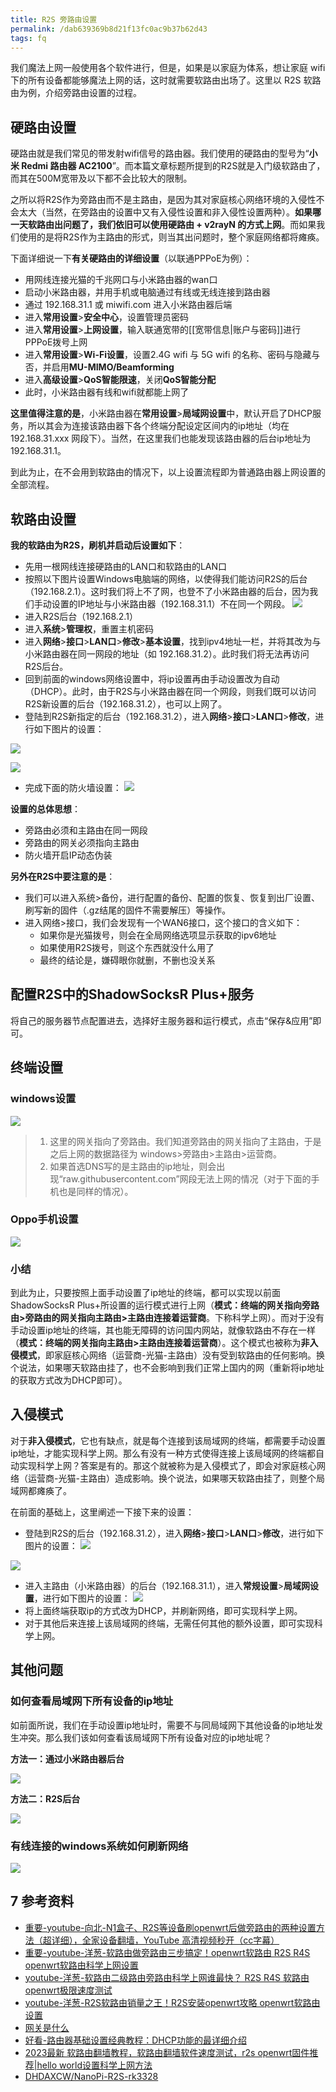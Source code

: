 ```yaml
---
title: R2S 旁路由设置
permalink: /dab639369b8d21f13fc0ac9b37b62d43
tags: fq
---
```


我们魔法上网一般使用各个软件进行，但是，如果是以家庭为体系，想让家庭 wifi 下的所有设备都能够魔法上网的话，这时就需要软路由出场了。这里以 R2S 软路由为例，介绍旁路由设置的过程。

<!--more-->

## 硬路由设置

硬路由就是我们常见的带发射wifi信号的路由器。我们使用的硬路由的型号为“**小米 Redmi 路由器 AC2100**”。而本篇文章标题所提到的R2S就是入门级软路由了，而其在500M宽带及以下都不会比较大的限制。

之所以将R2S作为旁路由而不是主路由，是因为其对家庭核心网络环境的入侵性不会太大（当然，在旁路由的设置中又有入侵性设置和非入侵性设置两种）。**如果哪一天软路由出问题了，我们依旧可以使用硬路由 + v2rayN 的方式上网**。而如果我们使用的是将R2S作为主路由的形式，则当其出问题时，整个家庭网络都将瘫痪。

下面详细说一下**有关硬路由的详细设置**（以联通PPPoE为例）：
- 用网线连接光猫的千兆网口与小米路由器的wan口
- 启动小米路由器，并用手机或电脑通过有线或无线连接到路由器
- 通过 192.168.31.1 或 miwifi.com 进入小米路由器后端
- 进入**常用设置**>**安全中心**，设置管理员密码
- 进入**常用设置**>**上网设置**，输入联通宽带的[[宽带信息|账户与密码]]进行PPPoE拨号上网
- 进入**常用设置**>**Wi-Fi设置**，设置2.4G wifi 与 5G wifi 的名称、密码与隐藏与否，并启用**MU-MIMO/Beamforming**
- 进入**高级设置**>**QoS智能限速**，关闭**QoS智能分配**
- 此时，小米路由器有线和wifi就都能上网了

**这里值得注意的是**，小米路由器在**常用设置**>**局域网设置**中，默认开启了DHCP服务，所以其会为连接该路由器下各个终端分配设定区间内的ip地址（均在 192.168.31.xxx 网段下）。当然，在这里我们也能发现该路由器的后台ip地址为 192.168.31.1。

到此为止，在不会用到软路由的情况下，以上设置流程即为普通路由器上网设置的全部流程。

## 软路由设置

**我的软路由为R2S，刷机并启动后设置如下**：
- 先用一根网线连接硬路由的LAN口和软路由的LAN口
- 按照以下图片设置Windows电脑端的网络，以使得我们能访问R2S的后台（192.168.2.1）。这时我们将上不了网，也登不了小米路由器的后台，因为我们手动设置的IP地址与小米路由器（192.168.31.1）不在同一个网段。
![](https://cdn.jsdelivr.net/gh/Meiting-Wang/pictures/picgo/picgo-202206270145931.png)
- 进入R2S后台（192.168.2.1）
- 进入**系统**>**管理权**，重置主机密码
- 进入**网络**>**接口**>**LAN口**>**修改**>**基本设置**，找到ipv4地址一栏，并将其改为与小米路由器在同一网段的地址（如 192.168.31.2）。此时我们将无法再访问R2S后台。
- 回到前面的windows网络设置中，将ip设置再由手动设置改为自动（DHCP）。此时，由于R2S与小米路由器在同一个网段，则我们既可以访问R2S新设置的后台（192.168.31.2），也可以上网了。 
- 登陆到R2S新指定的后台（192.168.31.2），进入**网络**>**接口**>**LAN口**>**修改**，进行如下图片的设置：

![](https://cdn.jsdelivr.net/gh/Meiting-Wang/pictures/picgo/picgo-202206271808683.png)

![](https://cdn.jsdelivr.net/gh/Meiting-Wang/pictures/picgo/picgo-202206271809383.png)
- 完成下面的防火墙设置：
![](https://cdn.jsdelivr.net/gh/Meiting-Wang/pictures/picgo/picgo-202206271835924.png)


**设置的总体思想**：
- 旁路由必须和主路由在同一网段
- 旁路由的网关必须指向主路由
- 防火墙开启IP动态伪装

**另外在R2S中要注意的是**：
- 我们可以进入系统>备份，进行配置的备份、配置的恢复、恢复到出厂设置、刷写新的固件（.gz结尾的固件不需要解压）等操作。
- 进入网络>接口，我们会发现有一个WAN6接口，这个接口的含义如下：
	- 如果你是光猫拨号，则会在全局网络选项显示获取的ipv6地址
	- 如果使用R2S拨号，则这个东西就没什么用了
	- 最终的结论是，嫌碍眼你就删，不删也没关系

## 配置R2S中的ShadowSocksR Plus+服务
将自己的服务器节点配置进去，选择好主服务器和运行模式，点击“保存&应用”即可。


## 终端设置
### windows设置

![](https://cdn.jsdelivr.net/gh/Meiting-Wang/pictures/picgo/picgo-202206280136359.png)

> 1. 这里的网关指向了旁路由。我们知道旁路由的网关指向了主路由，于是之后上网的数据路径为 windows>旁路由>主路由>运营商。
> 2. 如果首选DNS写的是主路由的ip地址，则会出现“raw.githubusercontent.com”网段无法上网的情况（对于下面的手机也是同样的情况）。

### Oppo手机设置
![](https://cdn.jsdelivr.net/gh/Meiting-Wang/pictures/picgo/picgo-202206280140302.png)

### 小结
到此为止，只要按照上面手动设置了ip地址的终端，都可以实现以前面ShadowSocksR Plus+所设置的运行模式进行上网（**模式：终端的网关指向旁路由>旁路由的网关指向主路由>主路由连接着运营商**。下称科学上网）。而对于没有手动设置ip地址的终端，其也能无障碍的访问国内网站，就像软路由不存在一样（**模式：终端的网关指向主路由>主路由连接着运营商**）。这个模式也被称为**非入侵模式**，即家庭核心网络（运营商-光猫-主路由）没有受到软路由的任何影响。换个说法，如果哪天软路由挂了，也不会影响到我们正常上国内的网（重新将ip地址的获取方式改为DHCP即可）。


## 入侵模式
对于**非入侵模式**，它也有缺点，就是每个连接到该局域网的终端，都需要手动设置ip地址，才能实现科学上网。那么有没有一种方式使得连接上该局域网的终端都自动实现科学上网？答案是有的。那这个就被称为是入侵模式了，即会对家庭核心网络（运营商-光猫-主路由）造成影响。换个说法，如果哪天软路由挂了，则整个局域网都瘫痪了。

在前面的基础上，这里阐述一下接下来的设置：
- 登陆到R2S的后台（192.168.31.2），进入**网络**>**接口**>**LAN口**>**修改**，进行如下图片的设置：
![](https://cdn.jsdelivr.net/gh/Meiting-Wang/pictures/picgo/picgo-202206280229218.png)

![](https://cdn.jsdelivr.net/gh/Meiting-Wang/pictures/picgo/picgo-202206280230526.png)

- 进入主路由（小米路由器）的后台（192.168.31.1），进入**常规设置**>**局域网设置**，进行如下图片的设置：
![](https://cdn.jsdelivr.net/gh/Meiting-Wang/pictures/picgo/picgo-202206280233893.png)
- 将上面终端获取ip的方式改为DHCP，并刷新网络，即可实现科学上网。
- 对于其他后来连接上该局域网的终端，无需任何其他的额外设置，即可实现科学上网。

## 其他问题
### 如何查看局域网下所有设备的ip地址
如前面所说，我们在手动设置ip地址时，需要不与同局域网下其他设备的ip地址发生冲突。那么我们该如何查看该局域网下所有设备对应的ip地址呢？

**方法一：通过小米路由器后台**

![](https://cdn.jsdelivr.net/gh/Meiting-Wang/pictures/picgo/picgo-202206271939802.png)

**方法二：R2S后台**

![](https://cdn.jsdelivr.net/gh/Meiting-Wang/pictures/picgo/picgo-202206271940375.png)

### 有线连接的windows系统如何刷新网络
![](https://cdn.jsdelivr.net/gh/Meiting-Wang/pictures/picgo/picgo-202206280252391.png)


## 7 参考资料
- [重要-youtube-向北-N1盒子、R2S等设备刷openwrt后做旁路由的两种设置方法（超详细），全家设备翻墙，YouTube 高清视频秒开（cc字幕）](https://www.youtube.com/watch?v=P6NdEjycHhw)
- [重要-youtube-洋葱-软路由做旁路由三步搞定！openwrt软路由 R2S R4S openwrt软路由科学上网设置](https://www.youtube.com/watch?v=w7rwNF2Q3lM&t=9s)
- [youtube-洋葱-软路由二级路由旁路由科学上网谁最快？ R2S R4S 软路由openwrt极限速度测试](https://www.youtube.com/watch?v=cFpj_IhZd84&t=11s)
- [youtube-洋葱-R2S软路由销量之王！R2S安装openwrt攻略 openwrt软路由设置](https://www.youtube.com/watch?v=ZCmbbnIBD78&t=36s)
- [网关是什么](https://m.elecfans.com/article/823568.html)
- [好看-路由器基础设置经典教程：DHCP功能的最详细介绍](https://haokan.baidu.com/v?pd=wisenatural&vid=7222462497338050003)
- [2023最新 软路由翻墙教程，软路由翻墙软件速度测试，r2s openwrt固件推荐|hello world设置科学上网方法](https://www.youtube.com/watch?v=jGudo0dc7vg)
- [DHDAXCW/NanoPi-R2S-rk3328](https://github.com/DHDAXCW/NanoPi-R2S-rk3328)